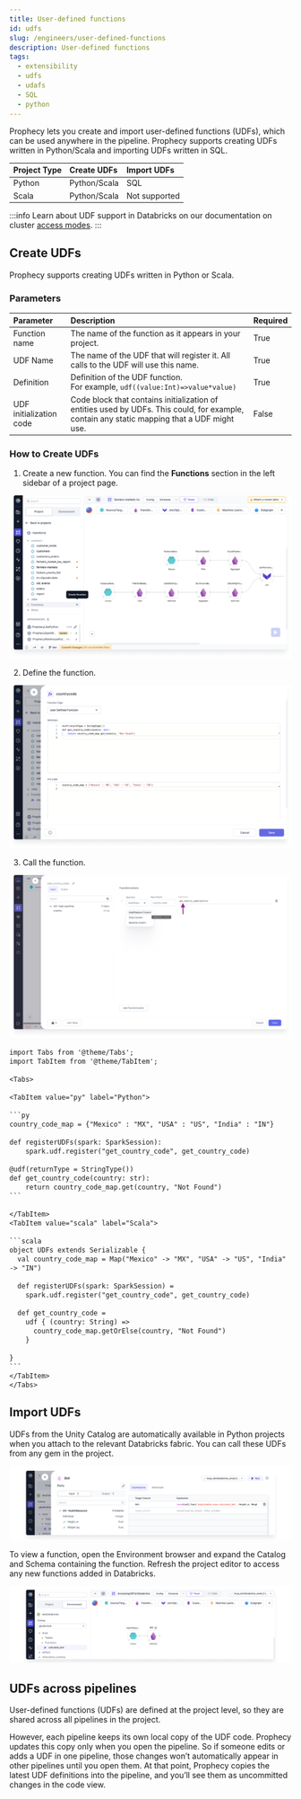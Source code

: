 ```yaml
---
title: User-defined functions
id: udfs
slug: /engineers/user-defined-functions
description: User-defined functions
tags:
  - extensibility
  - udfs
  - udafs
  - SQL
  - python
---
```


Prophecy lets you create and import user-defined functions (UDFs), which can be used anywhere in the pipeline. Prophecy supports creating UDFs written in Python/Scala and importing UDFs written in SQL.

| Project Type | Create UDFs  | Import UDFs   |
| :----------- | :----------- | :------------ |
| Python       | Python/Scala | SQL           |
| Scala        | Python/Scala | Not supported |

:::info
Learn about UDF support in Databricks on our documentation on cluster [access modes](/enterprise/fabrics/Spark-fabrics/databricks/ucshared).
:::

## Create UDFs

Prophecy supports creating UDFs written in Python or Scala.

### Parameters

| Parameter               | Description                                                                                                                                 | Required |
| :---------------------- | :------------------------------------------------------------------------------------------------------------------------------------------ | :------- |
| Function name           | The name of the function as it appears in your project.                                                                                     | True     |
| UDF Name                | The name of the UDF that will register it. All calls to the UDF will use this name.                                                         | True     |
| Definition              | Definition of the UDF function. <br/> For example, `udf((value:Int)=>value*value)`                                                          | True     |
| UDF initialization code | Code block that contains initialization of entities used by UDFs. This could, for example, contain any static mapping that a UDF might use. | False    |

### How to Create UDFs

1. Create a new function. You can find the **Functions** section in the left sidebar of a project page.

![Add a function to the pipeline](img/add-function.png)

2. Define the function.

![Define the function](img/define-function.png)

3. Call the function.

![Call the function](img/call-function.png)

````mdx-code-block
import Tabs from '@theme/Tabs';
import TabItem from '@theme/TabItem';

<Tabs>

<TabItem value="py" label="Python">

```py
country_code_map = {"Mexico" : "MX", "USA" : "US", "India" : "IN"}

def registerUDFs(spark: SparkSession):
    spark.udf.register("get_country_code", get_country_code)

@udf(returnType = StringType())
def get_country_code(country: str):
    return country_code_map.get(country, "Not Found")
```

</TabItem>
<TabItem value="scala" label="Scala">

```scala
object UDFs extends Serializable {
  val country_code_map = Map("Mexico" -> "MX", "USA" -> "US", "India" -> "IN")

  def registerUDFs(spark: SparkSession) =
    spark.udf.register("get_country_code", get_country_code)

  def get_country_code =
    udf { (country: String) =>
      country_code_map.getOrElse(country, "Not Found")
    }

}
```
</TabItem>
</Tabs>
````

## Import UDFs

UDFs from the Unity Catalog are automatically available in Python projects when you attach to the relevant Databricks fabric. You can call these UDFs from any gem in the project.

![img](./img/sql-call-function.png)

To view a function, open the Environment browser and expand the Catalog and Schema containing the function. Refresh the project editor to access any new functions added in Databricks.

![img](./img/sql-udf.png)

## UDFs across pipelines

User-defined functions (UDFs) are defined at the project level, so they are shared across all pipelines in the project.

However, each pipeline keeps its own local copy of the UDF code. Prophecy updates this copy only when you open the pipeline. So if someone edits or adds a UDF in one pipeline, those changes won’t automatically appear in other pipelines until you open them. At that point, Prophecy copies the latest UDF definitions into the pipeline, and you’ll see them as uncommitted changes in the code view.
